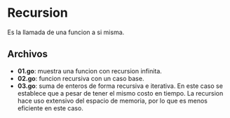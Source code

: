 # Recursion
Es la llamada de una funcion a si misma.

## Archivos
- **01.go**: muestra una funcion con recursion infinita.
- **02.go**: funcion recursiva con un caso base.
- **03.go**: suma de enteros de forma recursiva e iterativa. En este caso se establece que a pesar de tener el mismo costo en tiempo. La recursion hace uso extensivo del espacio de memoria, por lo que es menos eficiente en este caso.